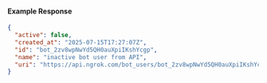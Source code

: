 <!-- Code generated for API Clients. DO NOT EDIT. -->

#### Example Response

```json
{
  "active": false,
  "created_at": "2025-07-15T17:27:07Z",
  "id": "bot_2zv8wpNwYd5QH0auXpiIKshYcgp",
  "name": "inactive bot user from API",
  "uri": "https://api.ngrok.com/bot_users/bot_2zv8wpNwYd5QH0auXpiIKshYcgp"
}
```
